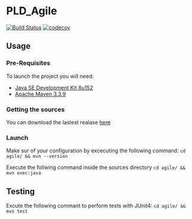 # PLD_Agile

[![Build Status](https://travis-ci.org/SacreeBandeDePote/PLD_Agile.svg?branch=BranchSaveTest)](https://travis-ci.org/SacreeBandeDePote/PLD_Agile)
[![codecov](https://codecov.io/gh/SacreeBandeDePote/PLD_Agile/branch/master/graph/badge.svg)](https://codecov.io/gh/SacreeBandeDePote/PLD_Agile)

## Usage

### Pre-Requisites

To launch the project you will need:
- [Java SE Development Kit 8u152](http://www.oracle.com/technetwork/java/javase/downloads/jdk8-downloads-2133151.html)
- [Apache Maven 3.3.9](https://maven.apache.org/install.html)


### Getting the sources

You can download the lastest realase [here](https://github.com/SacreeBandeDePote/PLD_Agile/releases/latest/)

### Launch

Make sur of your configuration by excecuting the following command:
`cd agile/ && mvn --version`

Execute the follwing command inside the sources directory
`cd agile/ && mvn exec:java`

## Testing

Excute the following commant to perform tests with JUnit4:
`cd agile/ && mvn test`
